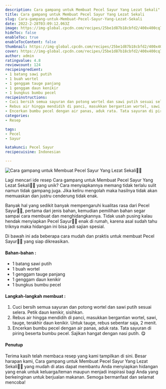 ```yaml
---
description: Cara gampang untuk Membuat Pecel Sayur Yang Lezat Sekali"
title: Cara gampang untuk Membuat Pecel Sayur Yang Lezat Sekali
slug: Cara-gampang-untuk-Membuat-Pecel-Sayur-Yang-Lezat-Sekali
date: 2022-2-28T03:09:12.063Z
image: https://img-global.cpcdn.com/recipes/25be1d87b18cbfd2/400x400cq70/photo.jpg
hideToc: false
enableToc: true
enableTocContent: false
thumbnail: https://img-global.cpcdn.com/recipes/25be1d87b18cbfd2/400x400cq70/photo.jpg
cover: https://img-global.cpcdn.com/recipes/25be1d87b18cbfd2/400x400cq70/photo.jpg
author: admin
ratingvalue: 4.8
reviewcount: 124
recipeingredient:
- 1 batang sawi putih
- 1 buah wortel
- 1 genggam tauge panjang
- 1 genggam daun kenikir
- 1 bungkus bumbu pecel
recipeinstructions:
- Cuci bersih semua sayuran dan potong wortel dan sawi putih sesuai selera. Petik daun kenikir, sisihkan.
- Rebus air hingga mendidih di panci, masukkan bergantian wortel, sawi, tauge, terakhir daun kenikir. Untuk tauge, rebus sebentar saja, 2 menit.
- Encerkan bumbu pecel dengan air panas, aduk rata. Tata sayuran di piring beserta bumbu pecel. Sajikan hangat dengan nasi putih. 😋
categories:
- Resep

tags:
- Pecel
- Sayur

katakunci: Pecel Sayur
recipecuisine: Indonesian

---
```


![Cara gampang untuk Membuat Pecel Sayur Yang Lezat Sekali👩‍🍳](https://img-global.cpcdn.com/recipes/25be1d87b18cbfd2/400x400cq70/photo.jpg)

Lagi mencari ide resep Cara gampang untuk Membuat Pecel Sayur Yang Lezat Sekali👩‍🍳 yang unik? Cara menyiapkannya memang tidak terlalu sulit namun tidak gampang juga. Jika keliru mengolah maka hasilnya tidak akan memuaskan dan justru cenderung tidak enak.

Banyak hal yang sedikit banyak mempengaruhi kualitas rasa dari Pecel Sayur👩‍🍳, pertama dari jenis bahan, kemudian pemilihan bahan segar sampai cara membuat dan menghidangkannya. Tidak usah pusing kalau hendak menyiapkan Pecel Sayur👩‍🍳 enak di rumah, karena asal sudah tahu triknya maka hidangan ini bisa jadi sajian spesial.

Di bawah ini ada beberapa cara mudah dan praktis untuk membuat Pecel Sayur👩‍🍳 yang siap dikreasikan.

<!--inarticleads1-->

#### Bahan-bahan :

- 1 batang sawi putih
- 1 buah wortel
- 1 genggam tauge panjang
- 1 genggam daun kenikir
- 1 bungkus bumbu pecel

<!--inarticleads2-->

#### Langkah-langkah membuat :

1. Cuci bersih semua sayuran dan potong wortel dan sawi putih sesuai selera. Petik daun kenikir, sisihkan.
1. Rebus air hingga mendidih di panci, masukkan bergantian wortel, sawi, tauge, terakhir daun kenikir. Untuk tauge, rebus sebentar saja, 2 menit.
1. Encerkan bumbu pecel dengan air panas, aduk rata. Tata sayuran di piring beserta bumbu pecel. Sajikan hangat dengan nasi putih. 😋

#### Penutup

Terima kasih telah membaca resep yang kami tampilkan di sini. Besar harapan kami, Cara gampang untuk Membuat Pecel Sayur Yang Lezat Sekali👩‍🍳 yang mudah di atas dapat membantu Anda menyiapkan hidangan yang enak untuk keluarga/teman maupun menjadi inspirasi bagi Anda yang berkeinginan untuk berjualan makanan. Semoga bermanfaat dan selamat mencoba!